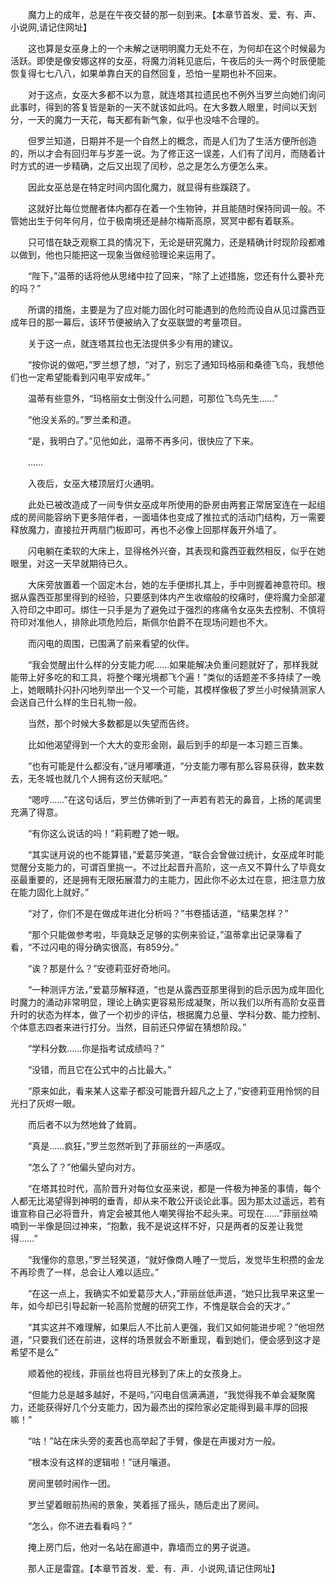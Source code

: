 　　魔力上的成年，总是在午夜交替的那一刻到来。【本章节首发、爱、有、声、小说网,请记住网址】

　　这也算是女巫身上的一个未解之谜明明魔力无处不在，为何却在这个时候最为活跃。即使是像安娜这样的女巫，将魔力消耗见底后，午夜后的头一两个时辰便能恢复得七七八八，如果单靠白天的自然回复，恐怕一星期也补不回来。

　　对于这点，女巫大多都不以为意，就连塔其拉遗民也不例外当罗兰向她们询问此事时，得到的答复皆是新的一天不就该如此吗。在大多数人眼里，时间以天划分，一天的魔力一天花，每天都有新气象，似乎也没啥不合理的。

　　但罗兰知道，日期并不是一个自然上的概念，而是人们为了生活方便所创造的，所以才会有回归年与岁差一说。为了修正这一误差，人们有了闰月，而随着计时方式的进一步精确，之后又出现了闰秒，总之是怎么方便怎么来。

　　因此女巫总是在特定时间内固化魔力，就显得有些蹊跷了。

　　这就好比每位觉醒者体内都存在着一个生物钟，并且能随时保持同调一般。不管她出生于何年何月，位于极南境还是赫尔梅斯高原，冥冥中都有着联系。

　　只可惜在缺乏观察工具的情况下，无论是研究魔力，还是精确计时现阶段都难以做到，他也只能把这一现象当做经验理论来运用了。

　　“陛下，”温蒂的话将他从思绪中拉了回来，“除了上述措施，您还有什么要补充的吗？”

　　所谓的措施，主要是为了应对能力固化时可能遇到的危险而设自从见过露西亚成年日的那一幕后，该环节便被纳入了女巫联盟的考量项目。

　　关于这一点，就连塔其拉也无法提供多少有用的建议。

　　“按你说的做吧，”罗兰想了想，“对了，别忘了通知玛格丽和桑德飞鸟，我想他们也一定希望能看到闪电平安成年。”

　　温蒂有些意外，“玛格丽女士倒没什么问题，可那位飞鸟先生……”

　　“他没关系的。”罗兰柔和道。

　　“是，我明白了。”见他如此，温蒂不再多问，很快应了下来。

　　……

　　入夜后，女巫大楼顶层灯火通明。

　　此处已被改造成了一间专供女巫成年所使用的卧房由两套正常居室连在一起组成的房间能容纳下更多陪伴者，一面墙体也变成了推拉式的活动门结构，万一需要释放魔力，直接拉开两扇门板即可，再也不必像上回那样轰开外墙了。

　　闪电躺在柔软的大床上，显得格外兴奋，其表现和露西亚截然相反，似乎在她眼里，对这一天早就期待已久。

　　大床旁放置着一个固定木台，她的左手便绑扎其上，手中则握着神意符印。根据从露西亚那里得到的经验，只要感到体内产生收缩般的绞痛时，便将魔力全部灌入符印之中即可。绑住一只手是为了避免过于强烈的疼痛令女巫失去控制、不慎将符印对准他人，排除此项危险后，斯佩尔伯爵不在现场问题也不大。

　　而闪电的周围，已围满了前来看望的伙伴。

　　“我会觉醒出什么样的分支能力呢……如果能解决负重问题就好了，那样我就能带上好多吃的和工具，将整个曙光境都飞个遍！”类似的话题差不多持续了一晚上，她眼睛扑闪扑闪地列举出一个又一个可能，其模样像极了罗兰小时候猜测家人会送自己什么样的生日礼物一般。

　　当然，那个时候大多数都是以失望而告终。

　　比如他渴望得到一个大大的变形金刚，最后到手的却是一本习题三百集。

　　“也有可能是什么都没有，”谜月嘟囔道，“分支能力哪有那么容易获得，数来数去，无冬城也就几个人拥有这份天赋吧。”

　　“嗯哼……”在这句话后，罗兰仿佛听到了一声若有若无的鼻音，上扬的尾调里充满了得意。

　　“有你这么说话的吗！”莉莉瞪了她一眼。

　　“其实谜月说的也不能算错，”爱葛莎笑道，“联合会曾做过统计，女巫成年时能觉醒分支能力的，可谓百里挑一。不过比起晋升高阶，这一点又不算什么了毕竟女巫最重要的，还是拥有无限拓展潜力的主能力，因此你不必太过在意，把注意力放在能力固化上就好。”

　　“对了，你们不是在做成年进化分析吗？”书卷插话道，“结果怎样？”

　　“那个只能做参考啦，毕竟缺乏足够的实例来验证，”温蒂拿出记录簿看了看，“不过闪电的得分确实很高，有859分。”

　　“诶？那是什么？”安德莉亚好奇地问。

　　“一种测评方法，”爱葛莎解释道，“也是从露西亚那里得到的启示因为成年固化时魔力的涌动非常明显，理论上确实更容易形成凝聚，所以我们以所有高阶女巫晋升时的状态为样本，做了一个初步的评估，根据魔力总量、学科分数、能力控制、个体意志四者来进行打分。当然，目前还只停留在猜想阶段。”

　　“学科分数……你是指考试成绩吗？”

　　“没错，而且它在公式中的占比最大。”

　　“原来如此，看来某人这辈子都没可能晋升超凡之上了，”安德莉亚用怜悯的目光扫了灰烬一眼。

　　而后者不以为然地耸了耸肩。

　　“真是……疯狂，”罗兰忽然听到了菲丽丝的一声感叹。

　　“怎么了？”他偏头望向对方。

　　“在塔其拉时代，高阶晋升对每位女巫来说，都是一件极为神圣的事情，每个人都无比渴望得到神明的垂青，却从来不敢公开谈论此事。因为那太过遥远，若有谁宣称自己必将晋升，肯定会被其他人嘲笑得抬不起头来。可现在……”菲丽丝喃喃到一半像是回过神来，“抱歉，我不是说这样不好，只是两者的反差让我觉得……”

　　“我懂你的意思，”罗兰轻笑道，“就好像商人睡了一觉后，发觉毕生积攒的金龙不再珍贵了一样，总会让人难以适应。”

　　“在这一点上，我确实不如爱葛莎大人，”菲丽丝低声道，“她只比我早来这里一年，如今却已引导起新一轮高阶觉醒的研究工作，不愧是联合会的天才。”

　　“其实这并不难理解，如果后人不比前人更强，我们又如何能进步呢？”他坦然道，“只要我们还在前进，这样的场景就会不断重现，看到她们，便会感到这才是希望不是么”

　　顺着他的视线，菲丽丝也将目光移到了床上的女孩身上。

　　“但能力总是越多越好，不是吗，”闪电自信满满道，“我觉得我不单会凝聚魔力，还能获得好几个分支能力，因为最杰出的探险家必定能得到最丰厚的回报嘛！”

　　“咕！”站在床头旁的麦茜也高举起了手臂，像是在声援对方一般。

　　“根本没有这样的逻辑啦！”谜月嚷道。

　　房间里顿时闹作一团。

　　罗兰望着眼前热闹的景象，笑着摇了摇头，随后走出了房间。

　　“怎么，你不进去看看吗？”

　　掩上房门后，他对一名站在廊道中，靠墙而立的男子说道。

　　那人正是雷霆。【本章节首发．爱．有．声．小说网,请记住网址】
